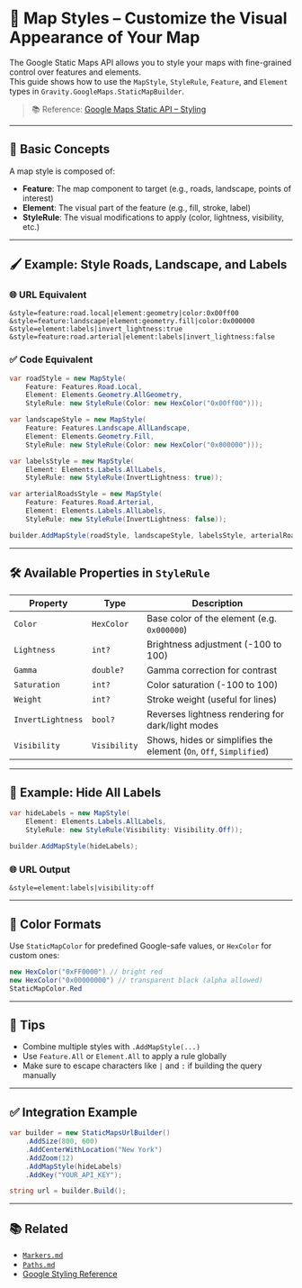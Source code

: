 ﻿# 🎨 Map Styles – Customize the Visual Appearance of Your Map

The Google Static Maps API allows you to style your maps with fine-grained control over features and elements.  
This guide shows how to use the `MapStyle`, `StyleRule`, `Feature`, and `Element` types in `Gravity.GoogleMaps.StaticMapBuilder`.

> 📚 Reference: [Google Maps Static API – Styling](https://developers.google.com/maps/documentation/maps-static/styling)

---

## 🧱 Basic Concepts

A map style is composed of:

- **Feature**: The map component to target (e.g., roads, landscape, points of interest)
- **Element**: The visual part of the feature (e.g., fill, stroke, label)
- **StyleRule**: The visual modifications to apply (color, lightness, visibility, etc.)

---

## 🖌️ Example: Style Roads, Landscape, and Labels

### 🌐 URL Equivalent

```text
&style=feature:road.local|element:geometry|color:0x00ff00
&style=feature:landscape|element:geometry.fill|color:0x000000
&style=element:labels|invert_lightness:true
&style=feature:road.arterial|element:labels|invert_lightness:false
````

### ✅ Code Equivalent

```csharp
var roadStyle = new MapStyle(
    Feature: Features.Road.Local,
    Element: Elements.Geometry.AllGeometry,
    StyleRule: new StyleRule(Color: new HexColor("0x00ff00")));

var landscapeStyle = new MapStyle(
    Feature: Features.Landscape.AllLandscape,
    Element: Elements.Geometry.Fill,
    StyleRule: new StyleRule(Color: new HexColor("0x000000")));

var labelsStyle = new MapStyle(
    Element: Elements.Labels.AllLabels,
    StyleRule: new StyleRule(InvertLightness: true));

var arterialRoadsStyle = new MapStyle(
    Feature: Features.Road.Arterial,
    Element: Elements.Labels.AllLabels,
    StyleRule: new StyleRule(InvertLightness: false));

builder.AddMapStyle(roadStyle, landscapeStyle, labelsStyle, arterialRoadsStyle);
```

---

## 🛠️ Available Properties in `StyleRule`

| Property          | Type         | Description                                                        |
| ----------------- | ------------ | ------------------------------------------------------------------ |
| `Color`           | `HexColor`   | Base color of the element (e.g. `0x000000`)                        |
| `Lightness`       | `int?`       | Brightness adjustment (-100 to 100)                                |
| `Gamma`           | `double?`    | Gamma correction for contrast                                      |
| `Saturation`      | `int?`       | Color saturation (-100 to 100)                                     |
| `Weight`          | `int?`       | Stroke weight (useful for lines)                                   |
| `InvertLightness` | `bool?`      | Reverses lightness rendering for dark/light modes                  |
| `Visibility`      | `Visibility` | Shows, hides or simplifies the element (`On`, `Off`, `Simplified`) |

---

## 🎯 Example: Hide All Labels

```csharp
var hideLabels = new MapStyle(
    Element: Elements.Labels.AllLabels,
    StyleRule: new StyleRule(Visibility: Visibility.Off));

builder.AddMapStyle(hideLabels);
```

### 🌐 URL Output

```text
&style=element:labels|visibility:off
```

---

## 🎨 Color Formats

Use `StaticMapColor` for predefined Google-safe values, or `HexColor` for custom ones:

```csharp
new HexColor("0xFF0000") // bright red
new HexColor("0x00000000") // transparent black (alpha allowed)
StaticMapColor.Red
```

---

## 🧪 Tips

* Combine multiple styles with `.AddMapStyle(...)`
* Use `Feature.All` or `Element.All` to apply a rule globally
* Make sure to escape characters like `|` and `:` if building the query manually

---

## ✅ Integration Example

```csharp
var builder = new StaticMapsUrlBuilder()
    .AddSize(800, 600)
    .AddCenterWithLocation("New York")
    .AddZoom(12)
    .AddMapStyle(hideLabels)
    .AddKey("YOUR_API_KEY");

string url = builder.Build();
```

---

## 📚 Related

* [`Markers.md`](./Markers.md)
* [`Paths.md`](./Paths.md)
* [Google Styling Reference](https://developers.google.com/maps/documentation/maps-static/styling)
